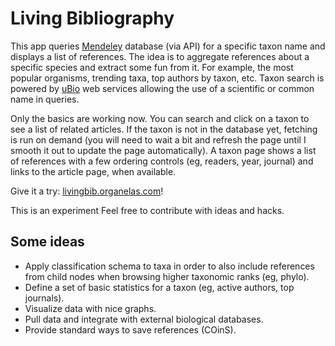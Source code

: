 # Living Bibliography

This app queries [Mendeley](http://www.mendeley.com) database (via API) for a specific taxon name and displays a list of references. The idea is to aggregate references about a specific species and extract some fun from it. For example, the most popular organisms, trending taxa, top authors by taxon, etc. Taxon search is powered by [uBio](http://www.ubio.com/) web services allowing the use of a scientific or common name in queries.

Only the basics are working now. You can search and click on a taxon to see a list of related articles. If the taxon is not in the database yet, fetching is run on demand (you will need to wait a bit and refresh the page until I smooth it out to update the page automatically). A taxon page shows a list of references with a few ordering controls (eg, readers, year, journal) and links to the article page, when available.

Give it a try: [livingbib.organelas.com](http://livingbib.organelas.com/)!

This is an experiment Feel free to contribute with ideas and hacks.

## Some ideas

- Apply classification schema to taxa in order to also include references from child
  nodes when browsing higher taxonomic ranks (eg, phylo).
- Define a set of basic statistics for a taxon (eg, active authors, top journals).
- Visualize data with nice graphs.
- Pull data and integrate with external biological databases.
- Provide standard ways to save references (COinS).
